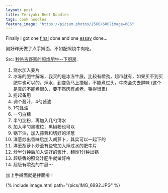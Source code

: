 ```yaml
---
layout: post
title: Teriyaki Beef Noodles
tags: cook noodles
feature_image: "https://picsum.photos/2560/600?image=686"
---
```


Finally I got one [final](https://notes.sibeliusp.com/20-01/MUSIC271/) done and one [essay](https://notes.sibeliusp.com/20-01/MUSIC254/) done...

刚好昨天做了点手擀面，不如配照烧牛肉吃。

Src: [秒杀吉野家的照烧肥牛--下厨房](https://www.xiachufang.com/recipe/104033524/).

1. 烧水加入姜片
2. 冰冻的肥牛解冻，我买的是冰冻牛展，比较有嚼劲，超市就有，如果买不到买肥牛也可以的。焯水，到变色马上捞起，不能煮过头，牛肉会失去鲜味 (这个是真的不能煮很久，要不然肉有点老，嚼得很累)
3. 捞起备用
4. 调个酱汁，4勺酱油
5. 1勺蚝油
6. 一勺白糖
7. 半勺淀粉，再加入几勺清水
8. 加入半勺黑椒粒，黑椒粉也可以
9. 锅下油，加入蒜蓉和切好的洋葱
10. 洋葱炒出香味后加入胡萝卜，其实可以一起下的
11. 洋葱胡萝卜炒至有些软加入焯过水的肥牛片
12. 炒半分钟后加入调好的酱汁，翻炒1分钟出锅
13. 超级香的照烧汁肥牛就做好咯
14. 超级有嚼劲的牛展～

加上手擀面就是拌面啦！

{% include image.html path="/pics/IMG_6992.JPG" %}

